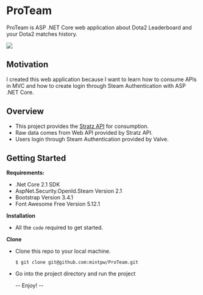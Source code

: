 # ProTeam
ProTeam is ASP .NET Core web application about Dota2 Leaderboard and your Dota2 matches history.

![](http://g.recordit.co/inIptFRkIF.gif)

## Motivation
I created this web application because I want to learn how to consume APIs in MVC and how to create login through Steam Authentication with ASP .NET Core.

## Overview
- This project provides the [Stratz API](https://docs.stratz.com/ "Stratz API") for consumption.
- Raw data comes from Web API provided by Stratz API.
- Users login through Steam Authentication provided by Valve.

## Getting Started
**Requirements:**
- .Net Core 2.1 SDK
- AspNet.Security.OpenId.Steam Version 2.1
- Bootstrap Version 3.4.1
- Font Awesome Free Version 5.12.1

**Installation**
- All the `code` required to get started.

**Clone**
- Clone this repo to your local machine.

  `$ git clone git@github.com:mintpw/ProTeam.git`

- Go into the project directory and run the project


  -- Enjoy! --
